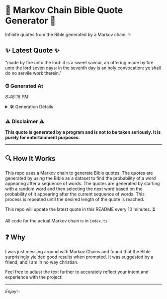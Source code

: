 # 📖 Markov Chain Bible Quote Generator 📖

Infinite quotes from the Bible generated by a Markov chain. ✨

## ✨ Latest Quote ✨
"made by fire unto the lord: it is a sweet savour, an offering made by fire unto the lord seven days: in the seventh day is an holy convocation: ye shall do no servile work therein."

### ⏰ Generated At
*8:48:16 PM*

<details>
    <summary>🛠️ Generation Details</summary>
    <p>
        <strong>🌱 Seed:</strong> made<br>
        <strong>🔄 Iterations:</strong> 35<br>
        <strong>📜 Context History:</strong><br>[ made ]: by<br>[ made, by ]: fire<br>[ made, by, fire ]: unto<br>[ made, by, fire, unto ]: the<br>[ made, by, fire, unto, the ]: lord:<br>[ made, by, fire, unto, the, lord: ]: it<br>[ by, fire, unto, the, lord:, it ]: is<br>[ fire, unto, the, lord:, it, is ]: a<br>[ unto, the, lord:, it, is, a ]: sweet<br>[ the, lord:, it, is, a, sweet ]: savour,<br>[ lord:, it, is, a, sweet, savour, ]: an<br>[ it, is, a, sweet, savour,, an ]: offering<br>[ is, a, sweet, savour,, an, offering ]: made<br>[ a, sweet, savour,, an, offering, made ]: by<br>[ sweet, savour,, an, offering, made, by ]: fire<br>[ savour,, an, offering, made, by, fire ]: unto<br>[ an, offering, made, by, fire, unto ]: the<br>[ offering, made, by, fire, unto, the ]: lord<br>[ made, by, fire, unto, the, lord ]: seven<br>[ by, fire, unto, the, lord, seven ]: days:<br>[ fire, unto, the, lord, seven, days: ]: in<br>[ unto, the, lord, seven, days:, in ]: the<br>[ the, lord, seven, days:, in, the ]: seventh<br>[ lord, seven, days:, in, the, seventh ]: day<br>[ seven, days:, in, the, seventh, day ]: is<br>[ days:, in, the, seventh, day, is ]: an<br>[ in, the, seventh, day, is, an ]: holy<br>[ the, seventh, day, is, an, holy ]: convocation:<br>[ seventh, day, is, an, holy, convocation: ]: ye<br>[ day, is, an, holy, convocation:, ye ]: shall<br>[ is, an, holy, convocation:, ye, shall ]: do<br>[ an, holy, convocation:, ye, shall, do ]: no<br>[ holy, convocation:, ye, shall, do, no ]: servile<br>[ convocation:, ye, shall, do, no, servile ]: work<br>[ ye, shall, do, no, servile, work ]: therein.<br>
    </p>
</details>

### ⚠️ Disclaimer ⚠️
**This quote is generated by a program and is not to be taken seriously. It is purely for entertainment purposes.**

---

## 🔍 How It Works

This repo uses a Markov chain to generate Bible quotes. The quotes are generated by using the Bible as a dataset to find the probability of a word appearing after a sequence of words. The quotes are generated by starting with a random word and then selecting the next word based on the probability of it appearing after the current sequence of words. This process is repeated until the desired length of the quote is reached.

This repo will update the latest quote in this README every 10 minutes. ⏳

All code for the actual Markov chain is in `index.ts`.

## ❓ Why

I was just messing around with Markov Chains and found that the Bible surprisingly yielded good results when prompted. 
It was suggested by a friend, and I am in no way christian.

Feel free to adjust the text further to accurately reflect your intent and experience with the project!

---

*Enjoy*✨
